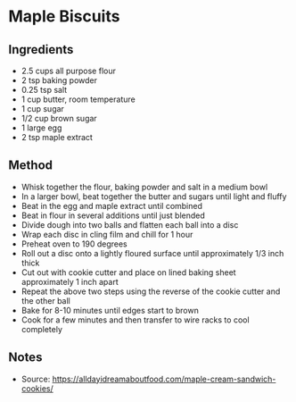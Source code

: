 # Maple Biscuits

## Ingredients
* 2.5 cups all purpose flour
* 2 tsp baking powder
* 0.25 tsp salt
* 1 cup butter, room temperature
* 1 cup sugar
* 1/2 cup brown sugar
* 1 large egg
* 2 tsp maple extract

## Method
* Whisk together the flour, baking powder and salt in a medium bowl
* In a larger bowl, beat together the butter and sugars until light and fluffy
* Beat in the egg and maple extract until combined
* Beat in flour in several additions until just blended
* Divide dough into two balls and flatten each ball into a disc
* Wrap each disc in cling film and chill for 1 hour
* Preheat oven to 190 degrees
* Roll out a disc onto a lightly floured surface until approximately 1/3 inch thick
* Cut out with cookie cutter and place on lined baking sheet approximately 1 inch apart
* Repeat the above two steps using the reverse of the cookie cutter and the other ball
* Bake for 8-10 minutes until edges start to brown
* Cook for a few minutes and then transfer to wire racks to cool completely

## Notes
* Source: https://alldayidreamaboutfood.com/maple-cream-sandwich-cookies/
